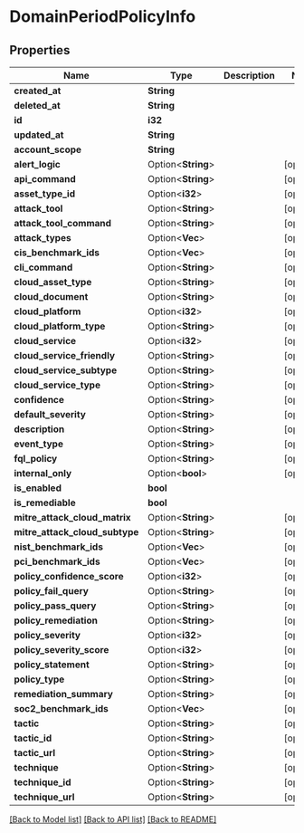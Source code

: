 # DomainPeriodPolicyInfo

## Properties

Name | Type | Description | Notes
------------ | ------------- | ------------- | -------------
**created_at** | **String** |  |
**deleted_at** | **String** |  |
**id** | **i32** |  |
**updated_at** | **String** |  |
**account_scope** | **String** |  |
**alert_logic** | Option<**String**> |  | [optional]
**api_command** | Option<**String**> |  | [optional]
**asset_type_id** | Option<**i32**> |  | [optional]
**attack_tool** | Option<**String**> |  | [optional]
**attack_tool_command** | Option<**String**> |  | [optional]
**attack_types** | Option<**Vec<String>**> |  | [optional]
**cis_benchmark_ids** | Option<**Vec<i32>**> |  | [optional]
**cli_command** | Option<**String**> |  | [optional]
**cloud_asset_type** | Option<**String**> |  | [optional]
**cloud_document** | Option<**String**> |  | [optional]
**cloud_platform** | Option<**i32**> |  | [optional]
**cloud_platform_type** | Option<**String**> |  | [optional]
**cloud_service** | Option<**i32**> |  | [optional]
**cloud_service_friendly** | Option<**String**> |  | [optional]
**cloud_service_subtype** | Option<**String**> |  | [optional]
**cloud_service_type** | Option<**String**> |  | [optional]
**confidence** | Option<**String**> |  | [optional]
**default_severity** | Option<**String**> |  | [optional]
**description** | Option<**String**> |  | [optional]
**event_type** | Option<**String**> |  | [optional]
**fql_policy** | Option<**String**> |  | [optional]
**internal_only** | Option<**bool**> |  | [optional]
**is_enabled** | **bool** |  |
**is_remediable** | **bool** |  |
**mitre_attack_cloud_matrix** | Option<**String**> |  | [optional]
**mitre_attack_cloud_subtype** | Option<**String**> |  | [optional]
**nist_benchmark_ids** | Option<**Vec<i32>**> |  | [optional]
**pci_benchmark_ids** | Option<**Vec<i32>**> |  | [optional]
**policy_confidence_score** | Option<**i32**> |  | [optional]
**policy_fail_query** | Option<**String**> |  | [optional]
**policy_pass_query** | Option<**String**> |  | [optional]
**policy_remediation** | Option<**String**> |  | [optional]
**policy_severity** | Option<**i32**> |  | [optional]
**policy_severity_score** | Option<**i32**> |  | [optional]
**policy_statement** | Option<**String**> |  | [optional]
**policy_type** | Option<**String**> |  | [optional]
**remediation_summary** | Option<**String**> |  | [optional]
**soc2_benchmark_ids** | Option<**Vec<i32>**> |  | [optional]
**tactic** | Option<**String**> |  | [optional]
**tactic_id** | Option<**String**> |  | [optional]
**tactic_url** | Option<**String**> |  | [optional]
**technique** | Option<**String**> |  | [optional]
**technique_id** | Option<**String**> |  | [optional]
**technique_url** | Option<**String**> |  | [optional]

[[Back to Model list]](../README.md#documentation-for-models) [[Back to API list]](../README.md#documentation-for-api-endpoints) [[Back to README]](../README.md)
